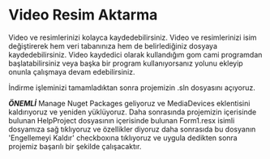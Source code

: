 # Video Resim Aktarma
Video ve resimlerinizi kolayca kaydedebilirsiniz.
Video ve resimlerinizi isim değiştirerek hem veri tabanınıza 
hem de belirlediğiniz dosyaya kaydedebilirsiniz.
Video kaydedici olarak kullandığım gom cami programdan başlatabilirsiniz veya 
başka bir program kullanıyorsanız yolunu ekleyip onunla çalışmaya devam edebilirsiniz.

İndirme işleminizi tamamladıktan sonra projemizin .sln dosyasını açıyoruz.

***ÖNEMLİ***
Manage Nuget Packages geliyoruz ve MediaDevices eklentisini kaldırıyoruz ve yeniden yüklüyoruz. 
Daha sonrasında projemizin içerisinde bulunan HelpProject dosyasının içerisinde bulunan 
Form1.resx isimli dosyamıza sağ tıklıyoruz ve özellikler diyoruz daha sonrasıda bu dosyanın 
'Engellemeyi Kaldır' checkboxına tıklıyoruz ve uygula dedikten sonra projemiz başarılı bir şekilde çalışacaktır.
